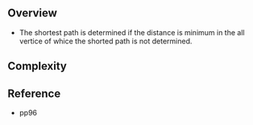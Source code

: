 ## Overview


* The shortest path is determined if the distance is minimum in the all vertice of whice the shorted path is not determined.

## Complexity

## Reference
* pp96
